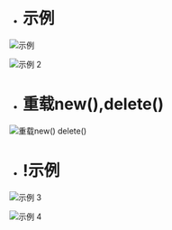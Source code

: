 - # 示例

![示例](https://github.com/havenow/my-C-plus-plus/blob/master/C%2B%2B%E5%86%85%E5%AD%98%E7%AE%A1%E7%90%86/images/%E7%A4%BA%E4%BE%8B.png)  

![示例 2](https://github.com/havenow/my-C-plus-plus/blob/master/C%2B%2B%E5%86%85%E5%AD%98%E7%AE%A1%E7%90%86/images/%E7%A4%BA%E4%BE%8B%202.png)  

- # 重载new(),delete()

![重载new() delete()](https://github.com/havenow/my-C-plus-plus/blob/master/C%2B%2B%E5%86%85%E5%AD%98%E7%AE%A1%E7%90%86/images/%E9%87%8D%E8%BD%BDnew%28%29%20delete%28%29.png)  

- # !示例
![示例 3](https://github.com/havenow/my-C-plus-plus/blob/master/C%2B%2B%E5%86%85%E5%AD%98%E7%AE%A1%E7%90%86/images/%E7%A4%BA%E4%BE%8B%203.png)  

![示例 4](https://github.com/havenow/my-C-plus-plus/blob/master/C%2B%2B%E5%86%85%E5%AD%98%E7%AE%A1%E7%90%86/images/%E7%A4%BA%E4%BE%8B%204.png)  
